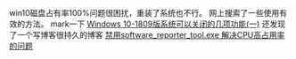 win10磁盘占有率100%问题很困扰，重装了系统也不行。
网上搜索了一些使用有效的方法。
mark一下
[Windows 10-1809版系统可以关闭的几项功能(一)](https://jingyan.baidu.com/article/60ccbceba8fef464cbb19776.html)
还发现了一个写博客很持久的博客
[禁用software_reporter_tool.exe 解决CPU高占用率的问题](http://as32.net/blog/9196)
